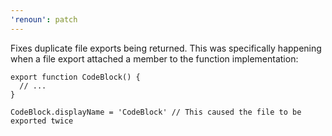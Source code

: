 ```yaml
---
'renoun': patch
---
```


Fixes duplicate file exports being returned. This was specifically happening when a file export attached a member to the function implementation:

```tsx
export function CodeBlock() {
  // ...
}

CodeBlock.displayName = 'CodeBlock' // This caused the file to be exported twice
```
